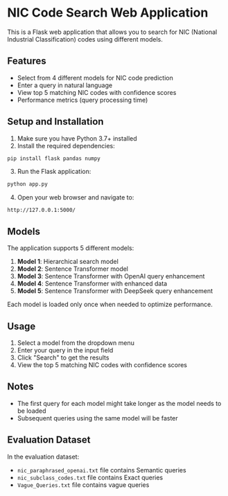 # NIC Code Search Web Application

This is a Flask web application that allows you to search for NIC (National Industrial Classification) codes using different models.

## Features

- Select from 4 different models for NIC code prediction
- Enter a query in natural language
- View top 5 matching NIC codes with confidence scores
- Performance metrics (query processing time)

## Setup and Installation

1. Make sure you have Python 3.7+ installed
2. Install the required dependencies:

```bash
pip install flask pandas numpy
```

3. Run the Flask application:

```bash
python app.py
```

4. Open your web browser and navigate to:

```
http://127.0.0.1:5000/
```

## Models

The application supports 5 different models:

1. **Model 1**: Hierarchical search model
2. **Model 2**: Sentence Transformer model
3. **Model 3**: Sentence Transformer with OpenAI query enhancement
4. **Model 4**: Sentence Transformer with enhanced data
5. **Model 5**: Sentence Transformer with DeepSeek query enhancement

Each model is loaded only once when needed to optimize performance.

## Usage

1. Select a model from the dropdown menu
2. Enter your query in the input field
3. Click "Search" to get the results
4. View the top 5 matching NIC codes with confidence scores

## Notes

- The first query for each model might take longer as the model needs to be loaded
- Subsequent queries using the same model will be faster

## Evaluation Dataset

In the evaluation dataset:
- `nic_paraphrased_openai.txt` file contains Semantic queries
- `nic_subclass_codes.txt` file contains Exact queries
- `Vague_Queries.txt` file contains vague queries

